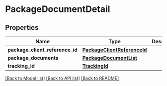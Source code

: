 # PackageDocumentDetail

## Properties
Name | Type | Description | Notes
------------ | ------------- | ------------- | -------------
**package_client_reference_id** | [**PackageClientReferenceId**](PackageClientReferenceId.md) |  | 
**package_documents** | [**PackageDocumentList**](PackageDocumentList.md) |  | 
**tracking_id** | [**TrackingId**](TrackingId.md) |  | [optional] 

[[Back to Model list]](../README.md#documentation-for-models) [[Back to API list]](../README.md#documentation-for-api-endpoints) [[Back to README]](../README.md)

